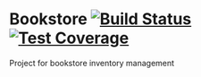 # Bookstore  [![Build Status](https://travis-ci.org/reiniersf/bookstore.svg?branch=master)](https://travis-ci.org/reiniersf/bookstore) [![Test Coverage](https://api.codeclimate.com/v1/badges/43447b7d89d034a2d7fe/test_coverage)](https://codeclimate.com/github/reiniersf/bookstore/test_coverage)
Project for bookstore inventory management
